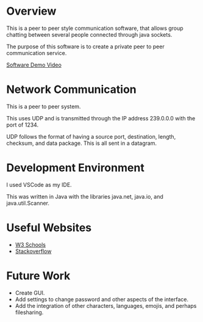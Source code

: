 # Overview
This is a peer to peer style communication software, that allows group chatting between several people connected through java sockets.

The purpose of this software is to create a private peer to peer communication service.

[Software Demo Video](https://youtu.be/96Vgr_FCggE)

# Network Communication

This is a peer to peer system.

This uses UDP and is transmitted through the IP address 239.0.0.0 with the port of 1234.

UDP follows the format of having a source port, destination, length, checksum, and data package. This is all sent in a datagram.

# Development Environment

I used VSCode as my IDE.

This was written in Java with the libraries java.net, java.io, and java.util.Scanner.

# Useful Websites
* [W3 Schools](https://www.w3schools.com/)
* [Stackoverflow](https://stackoverflow.com/)

# Future Work
* Create GUI.
* Add settings to change password and other aspects of the interface.
* Add the integration of other characters, languages, emojis, and perhaps filesharing.